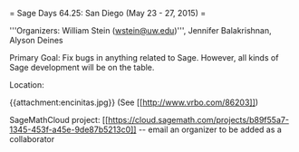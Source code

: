 = Sage Days 64.25: San Diego (May 23 - 27, 2015) =

'''Organizers: William Stein (wstein@uw.edu)''', Jennifer Balakrishnan, Alyson Deines

Primary Goal: Fix bugs in anything related to Sage.  However, all kinds of Sage development will be on the table. 

Location: 

{{attachment:encinitas.jpg}}
(See [[http://www.vrbo.com/86203]])

SageMathCloud project: [[https://cloud.sagemath.com/projects/b89f55a7-1345-453f-a45e-9de87b5213c0]] -- email an organizer to be added as a collaborator
